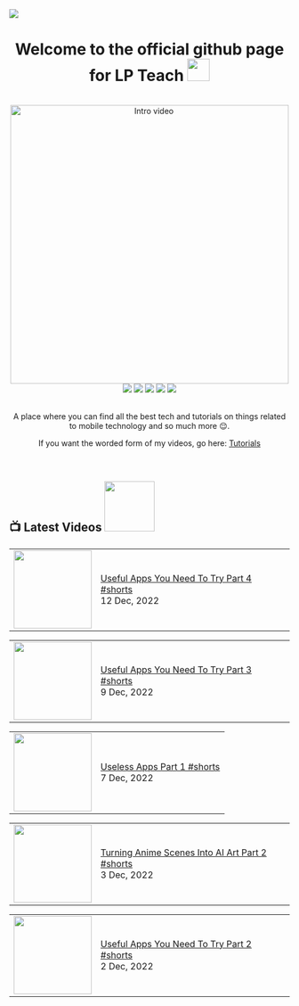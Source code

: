 <img src="https://github.com/LP-Teach/files/blob/f6d933d762456b51d2792a63e11b22e16bf48b41/banner/banner.jpg" align=center>

<h1 align=center>Welcome to the official github page for LP Teach <img  height="40px" src="https://camo.githubusercontent.com/c5763e7c322079fa5e6256670a7ba475d7d41b94afc2d033ef72a9b98a62ef80/68747470733a2f2f6d656469612e74656e6f722e636f6d2f696d616765732f62363137633336663964623237366433313436653937346238666636346634632f74656e6f722e676966" /></h1>

<br />

<div align="center">
<a href="https://youtu.be/4sqDPseWlFQ" title="LP Teach Intro"><img src="https://github.com/LP-Teach/files/blob/6ef30078c1a5f30ded7b38f14dd433afe1fb5b70/thumbnails/intro.jpg" alt="Intro video"  width="500px" /></a>
</div>

<div align="center">
<a href="https://www.youtube.com/channel/UCcrvHbgE3u_eDfYm6iJKEvg"><img src="https://img.shields.io/youtube/channel/subscribers/UCcrvHbgE3u_eDfYm6iJKEvg?label=channel%20subscribers&logo=youtube&logoColor=red&style=for-the-badge"></a>
<a href="https://www.youtube.com/channel/UCcrvHbgE3u_eDfYm6iJKEvg"><img src="https://img.shields.io/youtube/channel/views/UCcrvHbgE3u_eDfYm6iJKEvg?label=channel%20views&logo=youtube&logoColor=red&style=for-the-badge"></a>
<a href="https://twitter.com/LlewellynAdont1"><img src="https://img.shields.io/badge/Twitter-%231DA1F2.svg?style=for-the-badge&logo=Twitter&logoColor=white"></a>
<a href="https://www.instagram.com/llewellynpaint/"><img src="https://img.shields.io/badge/Instagram-%23E4405F.svg?style=for-the-badge&logo=Instagram&logoColor=white" /></a> <a href="https://www.patreon.com/LPTeach"><img src="https://img.shields.io/badge/Patreon-F96854?style=for-the-badge&logo=patreon&logoColor=white" /></a>
</div>

<br/>

<p align="center">A place where you can find all the best tech and tutorials on things related to mobile technology and so much more 😌.</p>

<p align="center">If you want the worded form of my videos, go here: <a href="https://github.com/LP-Teach/tutorials/blob/main/README.md">Tutorials</a></p>

<br/>

<h2>📺 Latest Videos   <a href="https://www.youtube.com/channel/UCcrvHbgE3u_eDfYm6iJKEvg"><img src="https://img.shields.io/badge/-Subscribe-red?style=for-the-badge&logo=youtube&logoColor=white" width="90px"/></a></h2>

<!-- YOUTUBE:START --><table><tr><td><a href="https://www.youtube.com/watch?v=ynE1SrNHp6k"><img width="140px" src="https://i.ytimg.com/vi/ynE1SrNHp6k/mqdefault.jpg"></a></td>
<td><a href="https://www.youtube.com/watch?v=ynE1SrNHp6k">Useful Apps You Need To Try Part 4 #shorts</a><br/>12 Dec, 2022</td></tr></table>
<table><tr><td><a href="https://www.youtube.com/watch?v=SKi3OXryacM"><img width="140px" src="https://i.ytimg.com/vi/SKi3OXryacM/mqdefault.jpg"></a></td>
<td><a href="https://www.youtube.com/watch?v=SKi3OXryacM">Useful Apps You Need To Try Part 3 #shorts</a><br/>9 Dec, 2022</td></tr></table>
<table><tr><td><a href="https://www.youtube.com/watch?v=tcaHSzdYCjM"><img width="140px" src="https://i.ytimg.com/vi/tcaHSzdYCjM/mqdefault.jpg"></a></td>
<td><a href="https://www.youtube.com/watch?v=tcaHSzdYCjM">Useless Apps Part 1 #shorts</a><br/>7 Dec, 2022</td></tr></table>
<table><tr><td><a href="https://www.youtube.com/watch?v=cPLtb-_Nby8"><img width="140px" src="https://i.ytimg.com/vi/cPLtb-_Nby8/mqdefault.jpg"></a></td>
<td><a href="https://www.youtube.com/watch?v=cPLtb-_Nby8">Turning Anime Scenes Into AI Art Part 2 #shorts</a><br/>3 Dec, 2022</td></tr></table>
<table><tr><td><a href="https://www.youtube.com/watch?v=HdHyRwgBOZQ"><img width="140px" src="https://i.ytimg.com/vi/HdHyRwgBOZQ/mqdefault.jpg"></a></td>
<td><a href="https://www.youtube.com/watch?v=HdHyRwgBOZQ">Useful Apps You Need To Try Part 2 #shorts</a><br/>2 Dec, 2022</td></tr></table>
<!-- YOUTUBE:END -->
